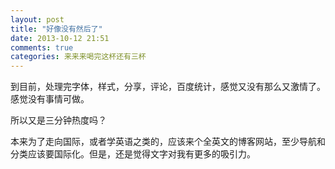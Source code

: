 ```yaml
---
layout: post
title: "好像没有然后了"
date: 2013-10-12 21:51
comments: true
categories: 来来来喝完这杯还有三杯
---
```


到目前，处理完字体，样式，分享，评论，百度统计，感觉又没有那么又激情了。感觉没有事情可做。

所以又是三分钟热度吗？


本来为了走向国际，或者学英语之类的，应该来个全英文的博客网站，至少导航和分类应该要国际化。但是，还是觉得文字对我有更多的吸引力。
